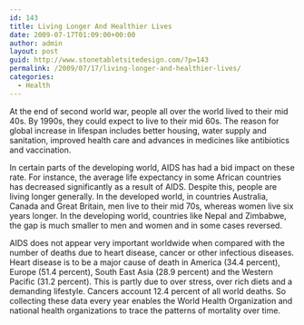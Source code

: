 ```yaml
---
id: 143
title: Living Longer And Healthier Lives
date: 2009-07-17T01:09:00+00:00
author: admin
layout: post
guid: http://www.stonetabletsitedesign.com/?p=143
permalink: /2009/07/17/living-longer-and-healthier-lives/
categories:
  - Health
---
```

At the end of second world war, people all over the world lived to their mid 40s. By 1990s, they could expect to live to their mid 60s. The reason for global increase in lifespan includes better housing, water supply and sanitation, improved health care and advances in medicines like antibiotics and vaccination.

In certain parts of the developing world, AIDS has had a bid impact on these rate. For instance, the average life expectancy in some African countries has decreased significantly as a result of AIDS. Despite this, people are living longer generally. In the developed world, in countries Australia, Canada and Great Britain, men live to their mid 70s, whereas women live six years longer. In the developing world, countries like Nepal and Zimbabwe, the gap is much smaller to men and women and in some cases reversed.

AIDS does not appear very important worldwide when compared with the number of deaths due to heart disease, cancer or other infectious diseases. Heart disease is to be a major cause of death in America (34.4 percent), Europe (51.4 percent), South East Asia (28.9 percent) and the Western Pacific (31.2 percent). This is partly due to over stress, over rich diets and a demanding lifestyle. Cancers account 12.4 percent of all world deaths. So collecting these data every year enables the World Health Organization and national health organizations to trace the patterns of mortality over time.